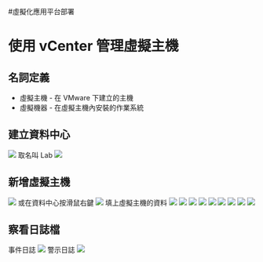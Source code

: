 #虛擬化應用平台部署

# 使用 vCenter 管理虛擬主機
## 名詞定義
- 虛擬主機 - 在 VMware 下建立的主機
- 虛擬機器 - 在虛擬主機內安裝的作業系統

## 建立資料中心
![](img/Pasted%20image%2020201202141222.png)
取名叫 Lab
![](img/Pasted%20image%2020201202141328.png)

## 新增虛擬主機
![](img/Pasted%20image%2020201202141622.png)
或在資料中心按滑鼠右鍵
![](img/Pasted%20image%2020201202141638.png)
填上虛擬主機的資料
![](img/Pasted%20image%2020201202141842.png)
![](img/Pasted%20image%2020201202141905.png)
![](img/Pasted%20image%2020201202141925.png)
![](img/Pasted%20image%2020201202141933.png)
![](img/Pasted%20image%2020201202142042.png)
![](img/Pasted%20image%2020201202142051.png)
![](img/Pasted%20image%2020201202142100.png)
![](img/Pasted%20image%2020201202142128.png)
![](img/Pasted%20image%2020201202142333.png)

## 察看日誌檔
事件日誌
![](img/Pasted%20image%2020201202142424.png)
警示日誌
![](img/Pasted%20image%2020201202142441.png)
